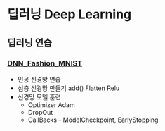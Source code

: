 # 딥러닝 Deep Learning

## 딥러닝 연습

### [DNN_Fashion_MNIST](https://github.com/Chanmi-K/Python/blob/main/DL/DL_FashionMnist_DNN.ipynb)
* 인공 신경망 연습
* 심층 신경망 만들기 add() Flatten Relu
* 신경망 모델 훈련
  * Optimizer Adam
  * DropOut
  * CallBacks - ModelCheckpoint, EarlyStopping

